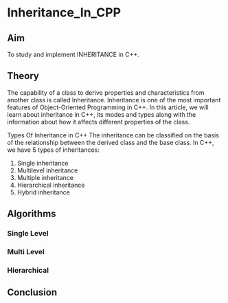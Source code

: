 # Inheritance_In_CPP
## Aim
To study and implement INHERITANCE in C++.
## Theory
The capability of a class to derive properties and characteristics from another class is called Inheritance. Inheritance is one of the most important features of Object-Oriented Programming in C++. In this article, we will learn about inheritance in C++, its modes and types along with the information about how it affects different properties of the class.

Types Of Inheritance in C++
The inheritance can be classified on the basis of the relationship between the derived class and the base class. In C++, we have 5 types of inheritances:
1. Single inheritance
2. Multilevel inheritance
3. Multiple inheritance
4. Hierarchical inheritance
5. Hybrid inheritance
## Algorithms
### Single Level
### Multi Level
### Hierarchical 
## Conclusion

